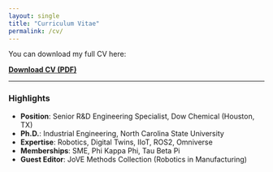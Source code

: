 ```yaml
---
layout: single
title: "Curriculum Vitae"
permalink: /cv/
---
```


You can download my full CV here:

[**Download CV (PDF)**](/assets/files/Pavel_Koprov_CV.pdf)

---

### Highlights
- **Position**: Senior R&D Engineering Specialist, Dow Chemical (Houston, TX)
- **Ph.D.**: Industrial Engineering, North Carolina State University
- **Expertise**: Robotics, Digital Twins, IIoT, ROS2, Omniverse
- **Memberships**: SME, Phi Kappa Phi, Tau Beta Pi
- **Guest Editor**: JoVE Methods Collection (Robotics in Manufacturing)
